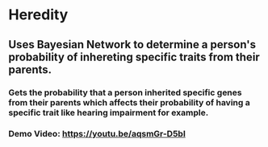 # Heredity
## Uses Bayesian Network to determine a person's probability of inhereting specific traits from their parents.
### Gets the probability that a person inherited specific genes from their parents which affects their probability of having a specific trait like hearing impairment for example.
### Demo Video: https://youtu.be/aqsmGr-D5bI
